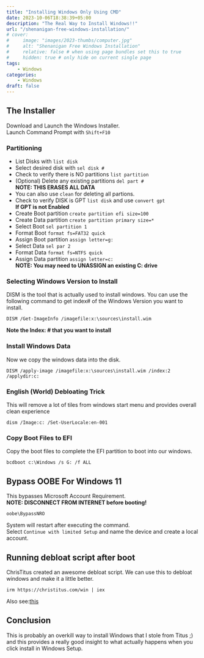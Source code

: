 ```yaml
---
title: "Installing Windows Only Using CMD"
date: 2023-10-06T18:38:39+05:00
description: "The Real Way to Install Windows!!"
url: "/shenanigan-free-windows-installation/"
# cover:
#     image: "images/2023-thumbs/computer.jpg"
#     alt: "Shenanigan Free Windows Installation"
#     relative: false # when using page bundles set this to true
#     hidden: true # only hide on current single page
tags:
    - Windows
categories:
    - Windows
draft: false
---
```


## The Installer
Download and Launch the Windows Installer.  
Launch Command Prompt with `Shift+F10`

### Partitioning

- List Disks with `list disk`
- Select desired disk with `sel disk #`
- Check to verify there is NO partitions `list partition`
- (Optional) Delete any existing partitions `del part #`  
**NOTE: THIS ERASES ALL DATA**
- You can also use `clean` for deleting all partions.
- Check to verify DISK is GPT `list disk` and use `convert gpt`   
**If GPT is not Enabled**
- Create Boot partition `create partition efi size=100`
- Create Data partition `create partition primary size=*`
- Select Boot `sel partition 1`
- Format Boot `format fs=FAT32 quick`
- Assign Boot partition `assign letter=g:`
- Select Data `sel par 2`
- Format Data `format fs=NTFS quick`
- Assign Data partition `assign letter=c:`   
**NOTE: You may need to UNASSIGN an existing C: drive**

### Selecting Windows Version to Install

DISM is the tool that is actually used to install windows. You can use the following command to get index# of the Windows Version you want to install. 

```
DISM /Get-ImageInfo /imagefile:x:\sources\install.wim
```

**Note the Index: # that you want to install**

### Install Windows Data

Now we copy the windows data into the disk.

```
DISM /apply-image /imagefile:x:\sources\install.wim /index:2 /applydir:c:
```
### English (World) Debloating Trick
This will remove a lot of tiles from windows start menu and provides overall clean experience
```
dism /Image:c: /Set-UserLocale:en-001
```
### Copy Boot Files to EFI

Copy the boot files to complete the EFI partition to boot into our windows.

```
bcdboot c:\Windows /s G: /f ALL
```
## Bypass OOBE For Windows 11

This bypasses Microsoft Account Requirement.  
**NOTE: DISCONNECT FROM INTERNET before booting!**

```
oobe\BypassNRO
```

System will restart after executing the command.    
Select `Continue with limited Setup` and name the device and create a local account.
## Running debloat script after boot
ChrisTitus created an awesome debloat script. We can use this to debloat windows and make it a little better.
```
irm https://christitus.com/win | iex
```
Also see:[this](https://github.com/massgravel/Microsoft-Activation-Scripts)
## Conclusion
This is probably an overkill way to install Windows that I stole from Titus ;) and this provides a really good insight to what actually happens when you click install in Windows Setup.

